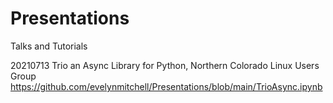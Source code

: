 # Presentations
Talks and Tutorials

20210713 Trio an Async Library for Python, Northern Colorado Linux Users Group 
<https://github.com/evelynmitchell/Presentations/blob/main/TrioAsync.ipynb>
